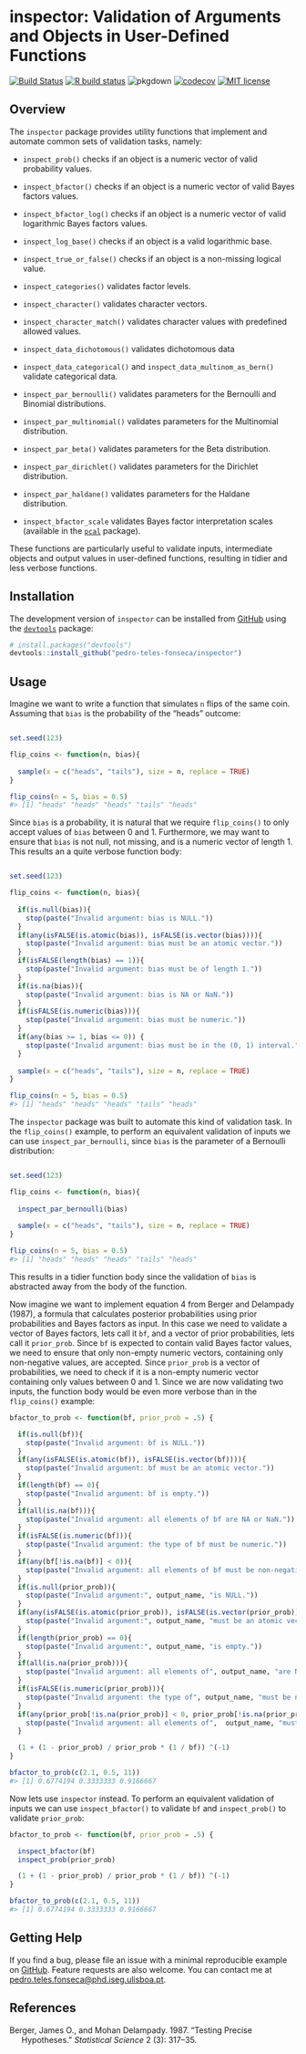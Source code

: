 
<!-- README.md is generated from README.Rmd. Please edit that file -->

# inspector: Validation of Arguments and Objects in User-Defined Functions

<!-- badges: start -->

[![Build
Status](https://travis-ci.com/pedro-teles-fonseca/inspector.svg?branch=master)](https://travis-ci.com/pedro-teles-fonseca/inspector)
[![R build
status](https://github.com/pedro-teles-fonseca/inspector/workflows/R-CMD-check/badge.svg)](https://github.com/pedro-teles-fonseca/inspector/actions)
![pkgdown](https://github.com/pedro-teles-fonseca/inspector/workflows/pkgdown/badge.svg)
[![codecov](https://codecov.io/gh/pedro-teles-fonseca/inspector/branch/master/graph/badge.svg?branch=master&kill_cache=1)](https://codecov.io/gh/pedro-teles-fonseca/inspector)
[![MIT
license](https://img.shields.io/badge/License-MIT-brightgreen.svg)](https://lbesson.mit-license.org/)
<!-- badges: end -->

## Overview

The `inspector` package provides utility functions that implement and
automate common sets of validation tasks, namely:

  - `inspect_prob()` checks if an object is a numeric vector of valid
    probability values.

  - `inspect_bfactor()` checks if an object is a numeric vector of valid
    Bayes factors values.

  - `inspect_bfactor_log()` checks if an object is a numeric vector of
    valid logarithmic Bayes factors values.

  - `inspect_log_base()` checks if an object is a valid logarithmic
    base.

  - `inspect_true_or_false()` checks if an object is a non-missing
    logical value.

  - `inspect_categories()` validates factor levels.

  - `inspect_character()` validates character vectors.

  - `inspect_character_match()` validates character values with
    predefined allowed values.

  - `inspect_data_dichotomous()` validates dichotomous data

  - `inspect_data_categorical()` and `inspect_data_multinom_as_bern()`
    validate categorical data.

  - `inspect_par_bernoulli()` validates parameters for the Bernoulli and
    Binomial distributions.

  - `inspect_par_multinomial()` validates parameters for the Multinomial
    distribution.

  - `inspect_par_beta()` validates parameters for the Beta distribution.

  - `inspect_par_dirichlet()` validates parameters for the Dirichlet
    distribution.

  - `inspect_par_haldane()` validates parameters for the Haldane
    distribution.

  - `inspect_bfactor_scale` validates Bayes factor interpretation scales
    (available in the
    [`pcal`](https://github.com/pedro-teles-fonseca/pcal) package).

These functions are particularly useful to validate inputs, intermediate
objects and output values in user-defined functions, resulting in tidier
and less verbose functions.

## Installation

The development version of `inspector` can be installed from
[GitHub](https://github.com/) using the
[`devtools`](https://github.com/r-lib/devtools) package:

``` r
# install.packages("devtools")
devtools::install_github("pedro-teles-fonseca/inspector")
```

## Usage

Imagine we want to write a function that simulates `n` flips of the same
coin. Assuming that `bias` is the probability of the “heads” outcome:

``` r

set.seed(123)

flip_coins <- function(n, bias){ 
  
  sample(x = c("heads", "tails"), size = n, replace = TRUE)
}

flip_coins(n = 5, bias = 0.5)
#> [1] "heads" "heads" "heads" "tails" "heads"
```

Since `bias` is a probability, it is natural that we require
`flip_coins()` to only accept values of `bias` between 0 and 1.
Furthermore, we may want to ensure that `bias` is not null, not missing,
and is a numeric vector of length 1. This results an a quite verbose
function body:

``` r

set.seed(123)

flip_coins <- function(n, bias){
  
  if(is.null(bias)){
    stop(paste("Invalid argument: bias is NULL."))
  }
  if(any(isFALSE(is.atomic(bias)), isFALSE(is.vector(bias)))){
    stop(paste("Invalid argument: bias must be an atomic vector."))
  }
  if(isFALSE(length(bias) == 1)){
    stop(paste("Invalid argument: bias must be of length 1."))
  }
  if(is.na(bias)){
    stop(paste("Invalid argument: bias is NA or NaN."))
  }
  if(isFALSE(is.numeric(bias))){
    stop(paste("Invalid argument: bias must be numeric."))
  }
  if(any(bias >= 1, bias <= 0)) {
    stop(paste("Invalid argument: bias must be in the (0, 1) interval."))
  }
  
  sample(x = c("heads", "tails"), size = n, replace = TRUE)
}

flip_coins(n = 5, bias = 0.5)
#> [1] "heads" "heads" "heads" "tails" "heads"
```

The `inspector` package was built to automate this kind of validation
task. In the `flip_coins()` example, to perform an equivalent validation
of inputs we can use `inspect_par_bernoulli`, since `bias` is the
parameter of a Bernoulli distribution:

``` r

set.seed(123)

flip_coins <- function(n, bias){
  
  inspect_par_bernoulli(bias)
  
  sample(x = c("heads", "tails"), size = n, replace = TRUE)
}

flip_coins(n = 5, bias = 0.5)
#> [1] "heads" "heads" "heads" "tails" "heads"
```

This results in a tidier function body since the validation of `bias` is
abstracted away from the body of the function.

Now imagine we want to implement equation 4 from Berger and Delampady
(1987), a formula that calculates posterior probabilities using prior
probabilities and Bayes factors as input. In this case we need to
validate a vector of Bayes factors, lets call it `bf`, and a vector of
prior probabilities, lets call it `prior_prob`. Since `bf` is expected
to contain valid Bayes factor values, we need to ensure that only
non-empty numeric vectors, containing only non-negative values, are
accepted. Since `prior_prob` is a vector of probabilities, we need to
check if it is a non-empty numeric vector containing only values between
0 and 1. Since we are now validating two inputs, the function body would
be even more verbose than in the `flip_coins()` example:

``` r
bfactor_to_prob <- function(bf, prior_prob = .5) {

  if(is.null(bf)){
    stop(paste("Invalid argument: bf is NULL."))
  }
  if(any(isFALSE(is.atomic(bf)), isFALSE(is.vector(bf)))){
    stop(paste("Invalid argument: bf must be an atomic vector."))
  }
  if(length(bf) == 0){
    stop(paste("Invalid argument: bf is empty."))
  }
  if(all(is.na(bf))){
    stop(paste("Invalid argument: all elements of bf are NA or NaN."))
  }
  if(isFALSE(is.numeric(bf))){
    stop(paste("Invalid argument: the type of bf must be numeric."))
  }
  if(any(bf[!is.na(bf)] < 0)){
    stop(paste("Invalid argument: all elements of bf must be non-negative."))
  }
  if(is.null(prior_prob)){
    stop(paste("Invalid argument:", output_name, "is NULL."))
  }
  if(any(isFALSE(is.atomic(prior_prob)), isFALSE(is.vector(prior_prob)))){
    stop(paste("Invalid argument:", output_name, "must be an atomic vector."))
  }
  if(length(prior_prob) == 0){
    stop(paste("Invalid argument:", output_name, "is empty."))
  }
  if(all(is.na(prior_prob))){
    stop(paste("Invalid argument: all elements of", output_name, "are NA or NaN."))
  }
  if(isFALSE(is.numeric(prior_prob))){
    stop(paste("Invalid argument: the type of", output_name, "must be numeric."))
  }
  if(any(prior_prob[!is.na(prior_prob)] < 0, prior_prob[!is.na(prior_prob)] > 1)){
    stop(paste("Invalid argument: all elements of",  output_name, "must be in the [0, 1] interval."))
  }

  (1 + (1 - prior_prob) / prior_prob * (1 / bf)) ^(-1)
}

bfactor_to_prob(c(2.1, 0.5, 11))
#> [1] 0.6774194 0.3333333 0.9166667
```

Now lets use `inspector` instead. To perform an equivalent validation of
inputs we can use `inspect_bfactor()` to validate `bf` and
`inspect_prob()` to validate `prior_prob`:

``` r
bfactor_to_prob <- function(bf, prior_prob = .5) {

  inspect_bfactor(bf)
  inspect_prob(prior_prob)

  (1 + (1 - prior_prob) / prior_prob * (1 / bf)) ^(-1)
}

bfactor_to_prob(c(2.1, 0.5, 11))
#> [1] 0.6774194 0.3333333 0.9166667
```

## Getting Help

If you find a bug, please file an issue with a minimal reproducible
example on [GitHub](https://github.com/pedro-teles-fonseca/inspector).
Feature requests are also welcome. You can contact me at
<pedro.teles.fonseca@phd.iseg.ulisboa.pt>.

## References

<div id="refs" class="references hanging-indent">

<div id="ref-bergerDelampady1987">

Berger, James O., and Mohan Delampady. 1987. “Testing Precise
Hypotheses.” *Statistical Science* 2 (3): 317–35.

</div>

</div>
